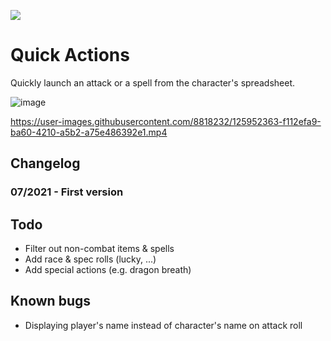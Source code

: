 

![](https://img.shields.io/badge/Foundry-v0.8.8-informational)
<!--- Downloads @ Latest Badge -->
<!--- replace <user>/<repo> with your username/repository -->
<!--- ![Latest Release Download Count](https://img.shields.io/github/downloads/<user>/<repo>/latest/module.zip) -->

<!--- Forge Bazaar Install % Badge -->
<!--- replace <your-module-name> with the `name` in your manifest -->
<!--- ![Forge Installs](https://img.shields.io/badge/dynamic/json?label=Forge%20Installs&query=package.installs&suffix=%25&url=https%3A%2F%2Fforge-vtt.com%2Fapi%2Fbazaar%2Fpackage%2F<your-module-name>&colorB=4aa94a) -->


# Quick Actions

Quickly launch an attack or a spell from the character's spreadsheet.

![image](https://user-images.githubusercontent.com/8818232/125953125-ee426b11-468c-4f0f-8dea-44561edb33b9.png)


https://user-images.githubusercontent.com/8818232/125952363-f112efa9-ba60-4210-a5b2-a75e486392e1.mp4


## Changelog

### 07/2021 - First version

## Todo

* Filter out non-combat items & spells
* Add race & spec rolls (lucky, ...)
* Add special actions (e.g. dragon breath)

## Known bugs

* Displaying player's name instead of character's name on attack roll
